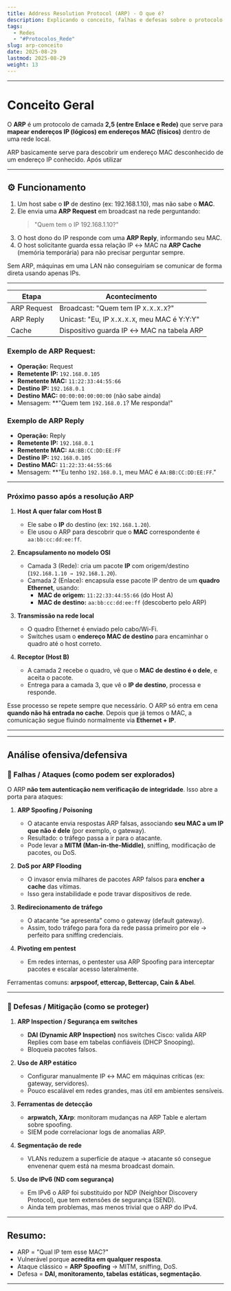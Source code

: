 ```yaml
---
title: Address Resolution Protocol (ARP) - O que é?
description: Explicando o conceito, falhas e defesas sobre o protocolo de rede ARP
tags:
  - Redes
  - "#Protocolos_Rede"
slug: arp-conceito
date: 2025-08-29
lastmod: 2025-08-29
weight: 13
---
```

---
# Conceito Geral

O **ARP** é um protocolo de camada **2,5 (entre Enlace e Rede)** que serve para **mapear endereços IP (lógicos) em endereços MAC (físicos)** dentro de uma rede local.

ARP basicamente serve para descobrir um endereço MAC desconhecido de um endereço IP conhecido. Após utilizar

---
## ⚙️ Funcionamento

1. Um host sabe o **IP** de destino (ex: 192.168.1.10), mas não sabe o **MAC**.
2. Ele envia uma **ARP Request** em broadcast na rede perguntando:
    > "Quem tem o IP 192.168.1.10?"
3. O host dono do IP responde com uma **ARP Reply**, informando seu MAC.
4. O host solicitante guarda essa relação IP ↔ MAC na **ARP Cache** (memória temporária) para não precisar perguntar sempre.

Sem ARP, máquinas em uma LAN não conseguiriam se comunicar de forma direta usando apenas IPs.

---

| Etapa       | Acontecimento                                |
| ----------- | -------------------------------------------- |
| ARP Request | Broadcast: "Quem tem IP `X.X.X.X`?"          |
| ARP Reply   | Unicast: "Eu, IP `X.X.X.X`, meu MAC é Y:Y:Y" |
| Cache       | Dispositivo guarda IP ↔️ MAC na tabela ARP   |
### Exemplo de ARP Request:

- **Operação:** Request
- **Remetente IP:** `192.168.0.105`
- **Remetente MAC:** `11:22:33:44:55:66`
- **Destino IP:** `192.168.0.1`
- **Destino MAC:** `00:00:00:00:00:00` (não sabe ainda)
- Mensagem: **"Quem tem `192.168.0.1`? Me responda!"

### Exemplo de ARP Reply

- **Operação:** Reply
- **Remetente IP:** `192.168.0.1`
- **Remetente MAC:** `AA:BB:CC:DD:EE:FF`
- **Destino IP:** `192.168.0.105`
- **Destino MAC:** `11:22:33:44:55:66`
- Mensagem: **"Eu tenho `192.168.0.1`, meu MAC é `AA:BB:CC:DD:EE:FF`."

---
### Próximo passo após a resolução ARP

1. **Host A quer falar com Host B**
    - Ele sabe o **IP** do destino (ex: `192.168.1.20`).
    - Ele usou o ARP para descobrir que o **MAC** correspondente é `aa:bb:cc:dd:ee:ff`.

2. **Encapsulamento no modelo OSI**
    - Camada 3 (Rede): cria um pacote **IP** com origem/destino (`192.168.1.10 → 192.168.1.20`).
    - Camada 2 (Enlace): encapsula esse pacote IP dentro de um **quadro Ethernet**, usando:
        - **MAC de origem:** `11:22:33:44:55:66` (do Host A)
        - **MAC de destino:** `aa:bb:cc:dd:ee:ff` (descoberto pelo ARP)

3. **Transmissão na rede local**
    - O quadro Ethernet é enviado pelo cabo/Wi-Fi.
    - Switches usam o **endereço MAC de destino** para encaminhar o quadro até o host correto.

4. **Receptor (Host B)**
    - A camada 2 recebe o quadro, vê que o **MAC de destino é o dele**, e aceita o pacote.
    - Entrega para a camada 3, que vê o **IP de destino**, processa e responde.

Esse processo se repete sempre que necessário. O ARP só entra em cena **quando não há entrada no cache**. Depois que já temos o MAC, a comunicação segue fluindo normalmente via **Ethernet + IP**.

---
---
## Análise ofensiva/defensiva

### 🔸 Falhas / Ataques (como podem ser explorados)

O ARP **não tem autenticação nem verificação de integridade**. Isso abre a porta para ataques:

1. **ARP Spoofing / Poisoning**
    - O atacante envia respostas ARP falsas, associando **seu MAC a um IP que não é dele** (por exemplo, o gateway).
    - Resultado: o tráfego passa a ir para o atacante.
    - Pode levar a **MITM (Man-in-the-Middle)**, sniffing, modificação de pacotes, ou DoS.

2. **DoS por ARP Flooding**
    - O invasor envia milhares de pacotes ARP falsos para **encher a cache** das vítimas.
    - Isso gera instabilidade e pode travar dispositivos de rede.

3. **Redirecionamento de tráfego**
    - O atacante “se apresenta” como o gateway (default gateway).
    - Assim, todo tráfego para fora da rede passa primeiro por ele → perfeito para sniffing credenciais.

4. **Pivoting em pentest**
    - Em redes internas, o pentester usa ARP Spoofing para interceptar pacotes e escalar acesso lateralmente.

Ferramentas comuns: **arpspoof, ettercap, Bettercap, Cain & Abel**.

---
### 🔹 Defesas / Mitigação (como se proteger)

1. **ARP Inspection / Segurança em switches**
    - **DAI (Dynamic ARP Inspection)** nos switches Cisco: valida ARP Replies com base em tabelas confiáveis (DHCP Snooping).
    - Bloqueia pacotes falsos.

2. **Uso de ARP estático**
    - Configurar manualmente IP ↔ MAC em máquinas críticas (ex: gateway, servidores).
    - Pouco escalável em redes grandes, mas útil em ambientes sensíveis.

3. **Ferramentas de detecção**
    - **arpwatch, XArp**: monitoram mudanças na ARP Table e alertam sobre spoofing.
    - SIEM pode correlacionar logs de anomalias ARP.

4. **Segmentação de rede**
    - VLANs reduzem a superfície de ataque → atacante só consegue envenenar quem está na mesma broadcast domain.

5. **Uso de IPv6 (ND com segurança)**
    - Em IPv6 o ARP foi substituído por NDP (Neighbor Discovery Protocol), que tem extensões de segurança (SEND).
    - Ainda tem problemas, mas menos trivial que o ARP do IPv4.

---
## **Resumo:**

- ARP = "Qual IP tem esse MAC?"
- Vulnerável porque **acredita em qualquer resposta**.
- Ataque clássico = **ARP Spoofing** → MITM, sniffing, DoS.
- Defesa = **DAI, monitoramento, tabelas estáticas, segmentação**.

---